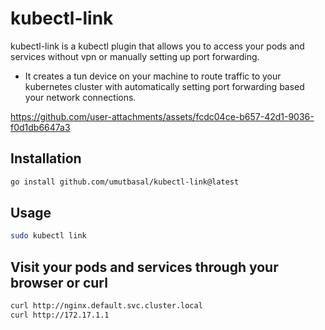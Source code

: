 # kubectl-link

kubectl-link is a kubectl plugin that allows you to access your pods and services without vpn or manually setting up port forwarding.

- It creates a tun device on your machine to route traffic to your kubernetes cluster with automatically setting port forwarding based your network connections.

<https://github.com/user-attachments/assets/fcdc04ce-b657-42d1-9036-f0d1db6647a3>

## Installation

```sh
go install github.com/umutbasal/kubectl-link@latest
```

## Usage

```sh
sudo kubectl link
```

## Visit your pods and services through your browser or curl

```sh
curl http://nginx.default.svc.cluster.local
curl http://172.17.1.1
```
